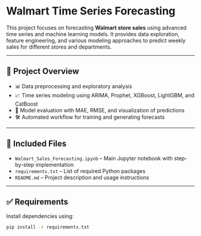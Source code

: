 # Walmart Time Series Forecasting

This project focuses on forecasting **Walmart store sales** using advanced time series and machine learning models. It provides data exploration, feature engineering, and various modeling approaches to predict weekly sales for different stores and departments.

---

## 🚀 Project Overview
- 📊 Data preprocessing and exploratory analysis
- 📈 Time series modeling using ARIMA, Prophet, XGBoost, LightGBM, and CatBoost
- 🎯 Model evaluation with MAE, RMSE, and visualization of predictions
- 🛠️ Automated workflow for training and generating forecasts

---

## 📁 Included Files
- `Walmart_Sales_Forecasting.ipynb` – Main Jupyter notebook with step-by-step implementation  
- `requirements.txt` – List of required Python packages  
- `README.md` – Project description and usage instructions

---

## ✅ Requirements
Install dependencies using:

```bash
pip install -r requirements.txt
